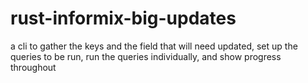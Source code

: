 # rust-informix-big-updates
a cli to gather the keys and the field that will need updated, set up the queries to be run, run the queries individually, and show progress throughout
